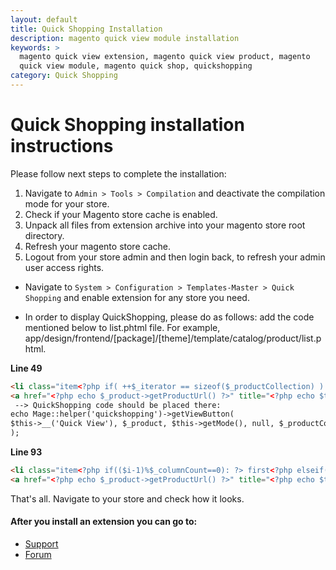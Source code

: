 ```yaml
---
layout: default
title: Quick Shopping Installation
description: magento quick view module installation
keywords: >
  magento quick view extension, magento quick view product, magento
  quick view module, magento quick shop, quickshopping
category: Quick Shopping
---
```


# Quick Shopping installation instructions

Please follow next steps to complete the installation:

1. Navigate to `Admin > Tools > Compilation` and deactivate the compilation
mode for your store.
2. Check if your Magento store cache is enabled.
3. Unpack all files from extension archive into your magento store root directory.
4. Refresh your magento store cache.
5. Logout from your store admin and then login back, to refresh your admin user
access rights.

* Navigate to `System > Configuration > Templates-Master > Quick Shopping` and
enable extension for any store you need.

* In order to display QuickShopping, please do as follows: add the
code mentioned below to list.phtml file. For example, app/design/frontend/[package]/[theme]/template/catalog/product/list.phtml.

**Line 49**

```html
<li class="item<?php if( ++$_iterator == sizeof($_productCollection) ): ?> last<?php endif; ?>">
<a href="<?php echo $_product->getProductUrl() ?>" title="<?php echo $this->htmlEscape($this->getImageLabel($_product, 'small_image')) ?>" class="product-image"><img src="<?php echo $this->helper('catalog/image')->init($_product, 'small_image')->resize(135); ?>" width="135" height="135" alt="<?php echo $this->htmlEscape($this->getImageLabel($_product, 'small_image')) ?>" /></a>
 --> QuickShopping code should be placed there:
echo Mage::helper('quickshopping')->getViewButton(
$this->__('Quick View'), $_product, $this->getMode(), null, $_productCollection
);
```
**Line 93**

```html
<li class="item<?php if(($i-1)%$_columnCount==0): ?> first<?php elseif($i%$_columnCount==0): ?> last<?php endif; ?>">
<a href="<?php echo $_product->getProductUrl() ?>" title="<?php echo $this->htmlEscape($this->getImageLabel($_product, 'small_image')) ?>" class="product-image"><img src="<?php echo $this->helper('catalog/image')->init($_product, 'small_image')->resize(135); ?>" width="135" height="135" alt="<?php echo $this->htmlEscape($this->getImageLabel($_product, 'small_image')) ?>" /></a>
```
That's all. Navigate to your store and check how it looks.

#### After you install an extension you can go to:

* [Support](https://swissuplabs.com/contacts/)
* [Forum](https://swissuplabs.com/magento-forum/)

